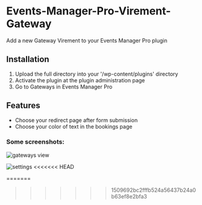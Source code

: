 # Events-Manager-Pro-Virement-Gateway
Add a new Gateway Virement to your Events Manager Pro plugin

## Installation
1. Upload the full directory into your '/wp-content/plugins' directory
2. Activate the plugin at the plugin administration page
3. Go to Gateways in Events Manager Pro

## Features

- Choose your redirect page after form submission
- Choose your color of text in the bookings page

### Some screenshots:

![gateways view](https://restezconnectes.fr/plugins/images/screenshot1.jpg)

![settings](https://restezconnectes.fr/plugins/images/screenshot2.jpg)
<<<<<<< HEAD

=======
>>>>>>> 1509692bc2fffb524a56437b24a0b63ef8e2bfa3
